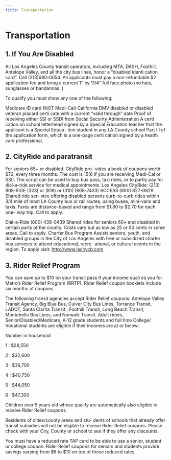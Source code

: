 ```yaml
---
title: Transportation
---
```


# Transportation

## 1. If You Are Disabled

All Los Angeles County transit operators, including MTA, DASH, Foothill, Antelope Valley, and all the city bus lines, honor a “disabled identi cation card”.
Call (213)680-0054. All applicants must pay a non-refundable $2 application fee and bring a current 1" by 11/4" full face photo (no hats, sunglasses or bandannas. )

To qualify you must show any one of the following:

Medicare ID card (NOT Medi-Cal) California DMV disabled or disabled veteran placard certi cate with a
current “valid through” date
Proof of receiving either SSI or SSDI from Social Security Administration A certi cation on school letterhead signed by a Special Education teacher that the applicant is a Special Educa- tion student in any LA County school Part III of the application form, which is a one-page certi cation signed by
a health care professional.

## 2. CityRide and paratransit

For seniors 65+ or disabled. CityRide pro- vides a book of coupons worth $72, every three months. The cost is $15 ($6 if you are receiving Medi-Cal or SSI). The script can be used to buy bus pass, taxi rides, or to partly pay for dial-a-ride service for medical appointments.
Los Angeles CityRide: (213) 808-RIDE (323) or (818) or (310) (808-7433)
ACCESS (800) 827-0829 Shared ride ser- vice offering disabled persons curb-to-curb rides within 3/4 mile of most LA County bus or rail routes, using buses, mini-vans and taxis. Fares are distance-based and range from $1.80 to $2.70 for each one- way trip. Call to apply.

Dial-a-Ride (800) 439-0439 Shared rides for seniors 60+ and disabled in certain parts of the county. Costs vary but as low as 25 or 50 cents in some areas. Call to apply.
Charter Bus Program Assists seniors, youth, and disabled groups in the City of Los Angeles with free or subsidized charter bus services to attend educational, recre- ational, or cultural events in the region. To apply visit: http://www.lacitycb.com

## 3. Rider Relief Program 

You can save up to $10 on your transit pass if your income quali es you for Metro’s Rider Relief Program (RRTP). Rider Relief coupon booklets include six months of coupons.

The following transit agencies accept Rider Relief coupons: Antelope Valley Transit Agency, Big Blue Bus, Culver City Bus Lines, Torrance Transit, LADOT, Santa Clarita Transit , Foothill Transit, Long Beach Transit, Montebello Bus Lines, and Norwalk Transit.
Adult riders, Senior/Disabled/Medicare, K-12 grade students and full time College/ Vocational students are eligible if their incomes are at or below:

Number in household

1
: $28,550

2
: $32,600

3
: $36,700

4
: $40,750

5
: $44,050

6
: $47,300


Children over 5 years old whose
qualify are automatically also eligible to receive Rider Relief coupons.

Residents of cities/county areas and stu- dents of schools that already offer transit subsidies will not be eligible to receive Rider Relief coupons. Please check with your City, County or school to see if they offer any discounts.

You must have a reduced rate TAP card to be able to use a senior, student or college coupon. Rider Relief coupons for seniors and students provide savings varying from $6 to $10 on top of those reduced rates.

